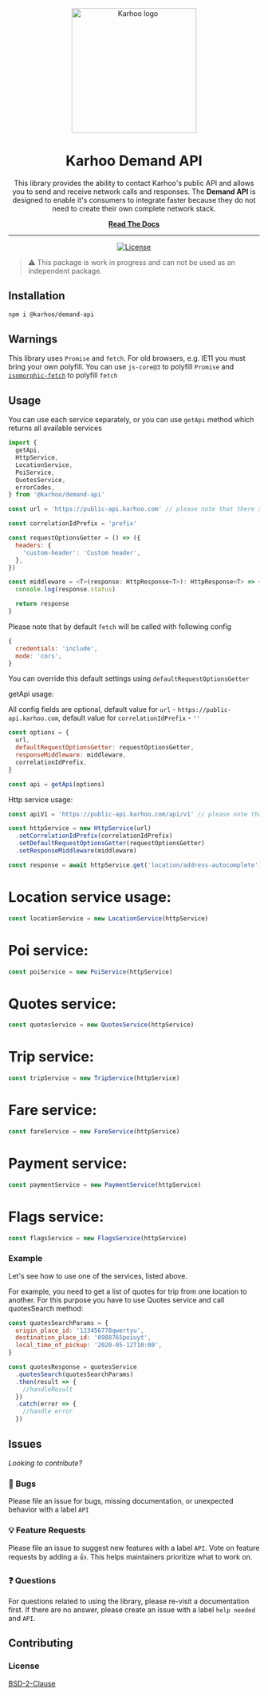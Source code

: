 <div align="center">
<a href="https://karhoo.com">
  <img
    alt="Karhoo logo"
    width="250px"
    src="https://cdn.karhoo.com/s/images/logos/karhoo_logo.png"
  />
</a>

<h1>Karhoo Demand API</h1>

This library provides the ability to contact Karhoo's public API and allows you to send and receive network calls and responses. The **Demand API** is designed to enable it's consumers to integrate faster because they do not need to create their own complete network stack.
<br />

[**Read The Docs**](https://developer.karhoo.com/reference#karhoo-api-explorer)

<hr />

[![License](https://img.shields.io/badge/License-BSD%202--Clause-orange.svg)](https://opensource.org/licenses/BSD-2-Clause)

</div>

> ⚠️ This package is work in progress and can not be used as an independent package.

## Installation

```sh
npm i @karhoo/demand-api
```

## Warnings

This library uses `Promise` and `fetch`. For old browsers, e.g. IE11 you must bring your own polyfill. You can use `js-core@3` to polyfill `Promise` and [`isomorphic-fetch`](https://www.npmjs.com/package/isomorphic-fetch) to polyfill `fetch`

## Usage

You can use each service separately, or you can use `getApi` method which returns all available services

```js
import {
  getApi,
  HttpService,
  LocationService,
  PoiService,
  QuotesService,
  errorCodes,
} from '@karhoo/demand-api'

const url = 'https://public-api.karhoo.com' // please note that there should not be a slash at the end of the url

const correlationIdPrefix = 'prefix'

const requestOptionsGetter = () => ({
  headers: {
    'custom-header': 'Custom header',
  },
})

const middleware = <T>(response: HttpResponse<T>): HttpResponse<T> => {
  console.log(response.status)

  return response
}
```

Please note that by default `fetch` will be called with following config

```js
{
  credentials: 'include',
  mode: 'cors',
}
```

You can override this default settings using `defaultRequestOptionsGetter`

getApi usage:

All config fields are optional, default value for `url` - `https://public-api.karhoo.com`, default value for `correlationIdPrefix` - `''`

```js
const options = {
  url,
  defaultRequestOptionsGetter: requestOptionsGetter,
  responseMiddleware: middleware,
  correlationIdPrefix,
}

const api = getApi(options)
```

Http service usage:

```js
const apiV1 = 'https://public-api.karhoo.com/api/v1' // please note that version should be specified

const httpService = new HttpService(url)
  .setCorrelationIdPrefix(correlationIdPrefix)
  .setDefaultRequestOptionsGetter(requestOptionsGetter)
  .setResponseMiddleware(middleware)

const response = await httpService.get('location/address-autocomplete')
```

# Location service usage:

```js
const locationService = new LocationService(httpService)
```

# Poi service:

```js
const poiService = new PoiService(httpService)
```

# Quotes service:

```js
const quotesService = new QuotesService(httpService)
```

# Trip service:

```js
const tripService = new TripService(httpService)
```

# Fare service:

```js
const fareService = new FareService(httpService)
```

# Payment service:

```js
const paymentService = new PaymentService(httpService)
```

# Flags service:

```js
const flagsService = new FlagsService(httpService)
```

### Example

Let's see how to use one of the services, listed above.

For example, you need to get a list of quotes for trip from one location to another. For this purpose you have to use Quotes service and call quotesSearch method:

```js
const quotesSearchParams = {
  origin_place_id: '123456778qwertyu',
  destination_place_id: '0988765poiuyt',
  local_time_of_pickup: '2020-05-12T10:00',
}

const quotesResponse = quotesService
  .quotesSearch(quotesSearchParams)
  .then(result => {
    //handleResult
  })
  .catch(error => {
    //handle error
  })
```

## Issues

_Looking to contribute?_

### 🐛 Bugs

Please file an issue for bugs, missing documentation, or unexpected behavior with a label `API`

### 💡 Feature Requests

Please file an issue to suggest new features with a label `API`. Vote on feature requests by adding
a 👍. This helps maintainers prioritize what to work on.

### ❓ Questions

For questions related to using the library, please re-visit a documentation first. If there are no answer, please create an issue with a label `help needed` and `API`.

## Contributing

### License

[BSD-2-Clause](../LICENSE)
